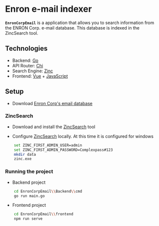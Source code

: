 # Enron e-mail indexer
**`EnronCorpEmail`** is a application that allows you to search information from the ENRON Corp. e-mail database. This database is indexed in the ZincSearch tool.

## Technologies

- Backend: [Go](https://go.dev/)
- API Router: [Chi](https://github.com/go-chi/chi)
- Search Engine: [Zinc](https://github.com/zinclabs/zinc)
- Frontend: [Vue](https://vuejs.org/) + [JavaScript](https://developer.mozilla.org/es/docs/Web/JavaScript)

## Setup

- Download [Enron Corp's email database](http://www.cs.cmu.edu/~enron/enron_mail_20110402.tgz )

### ZincSearch

- Download and install the [ZincSearch](https://github.com/zinclabs/zinc/releases) tool

- Configure [ZincSearch](https://docs.zincsearch.com/installation/) locally. 
  At this time it is configured for windows

```bash
    set ZINC_FIRST_ADMIN_USER=admin
    set ZINC_FIRST_ADMIN_PASSWORD=Complexpass#123
    mkdir data
    zinc.exe
```

### Running the project

- Backend project

```bash
    cd EnronCorpEmail\\Backend\\cmd
    go run main.go
```

- Frontend project

```bash
    cd EnronCorpEmail\\frontend
    npm run serve
```


